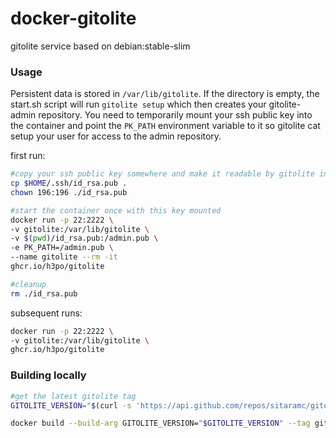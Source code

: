 # docker-gitolite
gitolite service based on debian:stable-slim

### Usage
Persistent data is stored in `/var/lib/gitolite`. If the directory is empty, the start.sh script will run `gitolite setup` which then creates your gitolite-admin repository. You need to temporarily mount your ssh public key into the container and point the `PK_PATH` environment variable to it so gitolite cat setup your user for access to the admin repository.

first run:
```bash
#copy your ssh public key somewhere and make it readable by gitolite inside the container
cp $HOME/.ssh/id_rsa.pub .
chown 196:196 ./id_rsa.pub

#start the container once with this key mounted
docker run -p 22:2222 \
-v gitolite:/var/lib/gitolite \
-v $(pwd)/id_rsa.pub:/admin.pub \
-e PK_PATH=/admin.pub \
--name gitolite --rm -it
ghcr.io/h3po/gitolite

#cleanup
rm ./id_rsa.pub
```

subsequent runs:
```bash
docker run -p 22:2222 \
-v gitolite:/var/lib/gitolite \
ghcr.io/h3po/gitolite
```

### Building locally
```bash
#get the latest gitolite tag
GITOLITE_VERSION="$(curl -s 'https://api.github.com/repos/sitaramc/gitolite/tags' | jq -r .[0].name)"

docker build --build-arg GITOLITE_VERSION="$GITOLITE_VERSION" --tag gitolite:"$GITOLITE_VERSION" --tag gitolite:latest .
```
